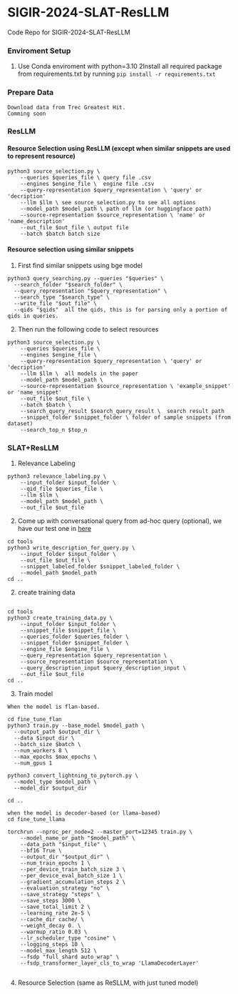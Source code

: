 # SIGIR-2024-SLAT-ResLLM
Code Repo for SIGIR-2024-SLAT-ResLLM

### Enviroment Setup
1. Use Conda enviroment with python=3.10
2Install all required package from requirements.txt by running `pip install -r requirements.txt`

### Prepare Data
```
Download data from Trec Greatest Hit.
Comming soon
```


### ResLLM

#### Resource Selection using ResLLM (except when similar snippets are used to represent resource)
```
python3 source_selection.py \
    --queries $queries_file \ query file .csv
    --engines $engine_file \  engine file .csv
    --query-representation $query_representation \ 'query' or 'decription'
    --llm $llm \ see source_selection.py to see all options
    --model_path $model_path \ path of llm (or huggingface path)
    --source-representation $source_representation \ 'name' or 'name_description'
    --out_file $out_file \ output file
    --batch $batch batch size
```


#### Resource selection using similar snippets

1. First find similar snippets using bge model
```
python3 query_searching.py --queries "$queries" \ 
  --search_folder "$search_folder" \  
  --query_representation "$query_representation" \
  --search_type "$search_type" \
  --write_file "$out_file" \
  --qids "$qids"  all the qids, this is for parsing only a portion of qids in queries.

```

2. Then run the following code to select resources
```
python3 source_selection.py \
    --queries $queries_file \
    --engines $engine_file \
    --query-representation $query_representation \ 'query' or 'decription'
    --llm $llm \  all models in the paper
    --model_path $model_path \
    --source-representation $source_representation \ 'example_snippet' or 'name_snippet'
    --out_file $out_file \
    --batch $batch \
    --search_query_result $search_query_result \  search result path
    --snippet_folder $snippet_folder \ folder of sample snippets (from dataset)
    --search_top_n $top_n 
```
 
### SLAT+ResLLM

1. Relevance Labeling
```
python3 relevance_labeling.py \
    --input_folder $input_folder \
    --qid_file $queries_file \
    --llm $llm \
    --model_path $model_path \
    --out_file $out_file
```

2. Come up with conversational query from ad-hoc query (optional), we have our test one in [here](data/conversational_queries/all_description.jsonl)
```
cd tools
python3 write_description_for_query.py \
    --input_folder $input_folder \
    --out_file $out_file \
    --snippet_labeled_folder $snippet_labeled_folder \
    --model_path $model_path 
cd ..
```

2. create training data
```

cd tools
python3 create_training_data.py \
    --input_folder $input_folder \
    --snippet_file $snippet_file \
    --queries_folder $queries_folder \
    --snippet_folder $snippet_folder \
    --engine_file $engine_file \
    --query_representation $query_representation \
    --source_representation $source_representation \
    --query_description_input $query_description_input \
    --out_file $out_file
cd ..
```

3. Train model
```
When the model is flan-based.

cd fine_tune_flan
python3 train.py --base_model $model_path \
  --output_path $output_dir \
  --data $input_dir \
  --batch_size $batch \
  --num_workers 8 \
  --max_epochs $max_epochs \
  --num_gpus 1

python3 convert_lightning_to_pytorch.py \
  --model_type $model_path \
  --model_dir $output_dir

cd ..

when the model is decoder-based (or llama-based)
cd fine_tune_llama

torchrun --nproc_per_node=2 --master_port=12345 train.py \
    --model_name_or_path "$model_path" \
    --data_path "$input_file" \
    --bf16 True \
    --output_dir "$output_dir" \
    --num_train_epochs 1 \
    --per_device_train_batch_size 3 \
    --per_device_eval_batch_size 1 \
    --gradient_accumulation_steps 2 \
    --evaluation_strategy "no" \
    --save_strategy "steps" \
    --save_steps 3000 \
    --save_total_limit 2 \
    --learning_rate 2e-5 \
    --cache_dir cache/ \
    --weight_decay 0. \
    --warmup_ratio 0.03 \
    --lr_scheduler_type "cosine" \
    --logging_steps 10 \
    --model_max_length 512 \
    --fsdp "full_shard auto_wrap" \
    --fsdp_transformer_layer_cls_to_wrap 'LlamaDecoderLayer'
  
```

4. Resource Selection (same as ReSLLM, with just tuned model)